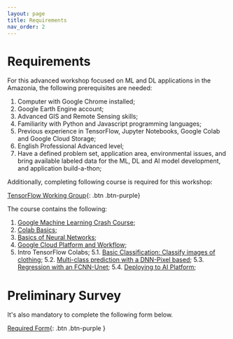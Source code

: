 ```yaml
---
layout: page
title: Requirements
nav_order: 2
---
```


# Requirements
For this advanced workshop focused on ML and DL applications in the Amazonia, the following prerequisites are needed:
1. Computer with Google Chrome installed;
2. Google Earth Engine account;
3. Advanced GIS and Remote Sensing skills;
4. Familiarity with Python and Javascript programming languages;
5. Previous experience in TensorFlow, Jupyter Notebooks, Google Colab and Google Cloud Storage;
6. English Professional Advanced level;
7. Have a defined problem set, application area, environmental issues, and bring available labeled data for the ML, DL and AI model development, and application build-a-thon;

Additionally, completing following course is required for this workshop:

[TensorFlow Working Group](https://sites.google.com/uah.edu/2020-tensorflow-technical-exch/home/prerequisites){: .btn .btn-purple}

The course contains the following:
1. [Google Machine Learning Crash Course](https://developers.google.com/machine-learning/crash-course/ml-intro);
2. [Colab Basics](https://colab.research.google.com/notebooks/intro.ipynb#);
3. [Basics of Neural Networks](https://mltraining.readthedocs.io/en/latest/#);
4. [Google Cloud Platform and Workflow](https://medium.com/google-earth/down-to-earth-with-ai-platform-7bc363abf4fa);
5. Intro TensorFlow Colabs;
    5.1. [Basic Classification: Classify images of clothing](https://www.tensorflow.org/tutorials/keras/classification);
    5.2. [Multi-class prediction with a DNN-Pixel based](https://colab.research.google.com/github/google/earthengine-api/blob/master/python/examples/ipynb/TF_demo1_keras.ipynb);
    5.3. [Regression with an FCNN-Unet](https://colab.research.google.com/github/google/earthengine-api/blob/master/python/examples/ipynb/UNET_regression_demo.ipynb);
    5.4. [Deploying to AI Platform](https://colab.research.google.com/github/google/earthengine-api/blob/master/python/examples/ipynb/AI_platform_demo.ipynb);

# Preliminary Survey
It's also mandatory to complete the following form below.

[Required Form](https://forms.gle/NTXMBE73bYeBizay7){: .btn .btn-purple }